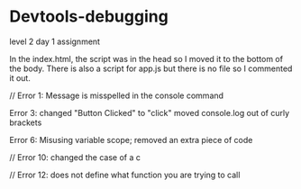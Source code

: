 # Devtools-debugging
level 2 day 1 assignment


In the index.html, the script was in the head so I moved it to the bottom of the body.  There is also a script for app.js but there is no file so I commented it out.

// Error 1: Message is misspelled in the console command

Error 3: changed "Button Clicked" to "click" moved console.log out of curly brackets

Error 6: Misusing variable scope; removed an extra piece of code

// Error 10: changed the case of a c

// Error 12: does not define what function you are trying to call


